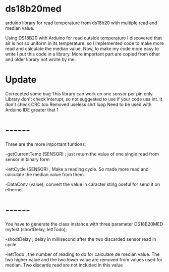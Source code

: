 # ds18b20med
arduino library for read temperature from ds18b20 with multiple read and median value.
 
Using DS18B20 with Arduino for read outside temperature I discovered that air is not so uniform in its temperature. so I implemented code to make more read and calculate the median value. Now, to make my code more easy to write I put this code in a library. More important part are copied from other and older library not wrote by me.

# Update
Correceted some bug
This library can work on one sensor per pin only. Library don't check interupt, so not suggested to use if your code usa int.
It don't check CRC too
Removed useless shrt loop
Need to be used with Arduino IDE greater that 1


# ------
Three are the more important funtions:

-getCurrentTemp (SENSOR) ;
just return  the value of one single read from sensor in binary form

-lettCycle (SENSOR) ;
Make a reading cycle. So made more read and calculate the median value from them.

-DataConv (value);
convert the value in caracter sting oseful for send it on ethernet

# ------
You have to generate the class instance with three parameter
DS18B20MED mytest (shortDelay, lettTodo);

-shodtDelay ; 
delay in millisecond after the two discarded sensor read in cycle

-lettTodo ; 
the number of reading to do for calculare de median value. The two higher value and the two lower value are removed from values used for median. Two discarde read are not included in this value

